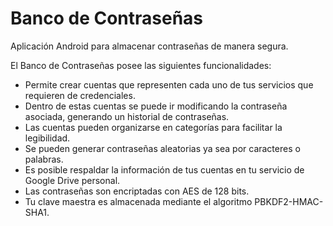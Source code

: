# Banco de Contraseñas

Aplicación Android para almacenar contraseñas de manera segura.

El Banco de Contraseñas posee las siguientes funcionalidades:
- Permite crear cuentas que representen cada uno de tus servicios que requieren de credenciales.
- Dentro de estas cuentas se puede ir modificando la contraseña asociada, generando un historial de contraseñas.
- Las cuentas pueden organizarse en categorías para facilitar la legibilidad.
- Se pueden generar contraseñas aleatorias ya sea por caracteres o palabras.
- Es posible respaldar la información de tus cuentas en tu servicio de Google Drive personal.
- Las contraseñas son encriptadas con AES de 128 bits.
- Tu clave maestra es almacenada mediante el algoritmo PBKDF2-HMAC-SHA1.
